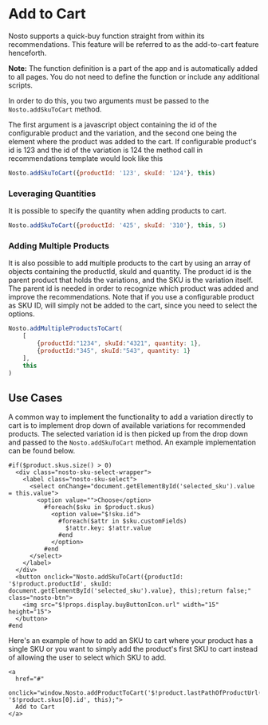 # Add to Cart

Nosto supports a quick-buy function straight from within its recommendations. This feature will be referred to as the add-to-cart feature henceforth.

**Note:** The function definition is a part of the app and is automatically added to all pages. You do not need to define the function or include any additional scripts.

In order to do this, you two arguments must be passed to the `Nosto.addSkuToCart` method.

The first argument is a javascript object containing the id of the configurable product and the variation, and the second one being the element where the product was added to the cart. If configurable product's id is 123 and the id of the variation is 124 the method call in recommendations template would look like this

```javascript
Nosto.addSkuToCart({productId: '123', skuId: '124'}, this)
```

### Leveraging Quantities

It is possible to specify the quantity when adding products to cart.

```javascript
Nosto.addSkuToCart({productId: '425', skuId: '310'}, this, 5)
```

### Adding Multiple Products

It is also possible to add multiple products to the cart by using an array of objects containing the productId, skuId and quantity. The product id is the parent product that holds the variations, and the SKU is the variation itself. The parent id is needed in order to recognize which product was added and improve the recommendations. Note that if you use a configurable product as SKU ID, will simply not be added to the cart, since you need to select the options.

```javascript
Nosto.addMultipleProductsToCart(
    [
        {productId:"1234", skuId:"4321", quantity: 1},
        {productId:"345", skuId:"543", quantity: 1}
    ], 
    this 
)
```

## Use Cases

A common way to implement the functionality to add a variation directly to cart is to implement drop down of available variations for recommended products. The selected variation id is then picked up from the drop down and passed to the `Nosto.addSkuToCart` method. An example implementation can be found below.

```markup
#if($product.skus.size() > 0)
  <div class="nosto-sku-select-wrapper">
    <label class="nosto-sku-select">
      <select onChange="document.getElementById('selected_sku').value = this.value">
        <option value="">Choose</option>
          #foreach($sku in $product.skus)
            <option value="$!sku.id">
              #foreach($attr in $sku.customFields)
                $!attr.key: $!attr.value
              #end
            </option>
          #end
      </select>
    </label>
  </div>
  <button onclick="Nosto.addSkuToCart({productId: '$!product.productId', skuId: document.getElementById('selected_sku').value}, this);return false;" class="nosto-btn">
    <img src="$!props.display.buyButtonIcon.url" width="15" height="15">
  </button>
#end
```

Here's an example of how to add an SKU to cart where your product has a single SKU or you want to simply add the product's first SKU to cart instead of allowing the user to select which SKU to add.

```markup
<a
  href="#"
  onclick="window.Nosto.addProductToCart('$!product.lastPathOfProductUrl()', '$!product.skus[0].id', this);">
  Add to Cart
</a>
```

